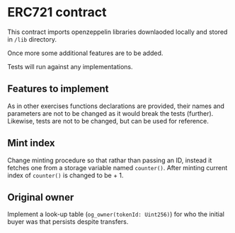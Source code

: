 # ERC721 contract

This contract imports openzeppelin libraries downlaoded locally and stored in `/lib` directory.

Once more some additional features are to be added.

Tests will run against any implementations.

## Features to implement

As in other exercises functions declarations are provided, their names and parameters are not to be changed as it would break the tests (further). Likewise, tests are not to be changed, but can be used for reference.

## Mint index

Change minting procedure so that rathar than passing an ID, instead it fetches one from a storage variable named `counter()`. After minting current index of `counter()` is changed to be + 1.

## Original owner

Implement a look-up table (`og_owner(tokenId: Uint256)`) for who the initial buyer was that persists despite transfers.
